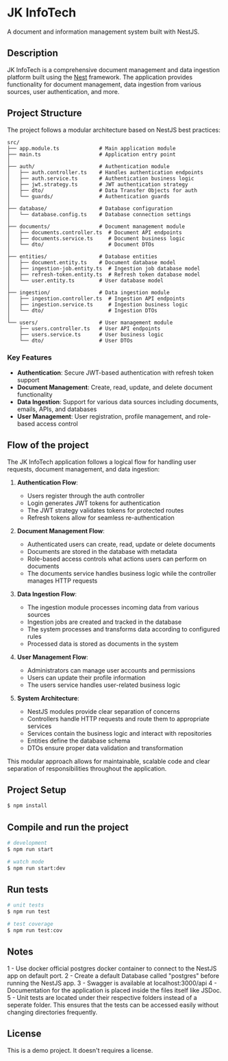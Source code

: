# JK InfoTech

A document and information management system built with NestJS.

## Description

JK InfoTech is a comprehensive document management and data ingestion platform built using the [Nest](https://github.com/nestjs/nest) framework. The application provides functionality for document management, data ingestion from various sources, user authentication, and more.

## Project Structure

The project follows a modular architecture based on NestJS best practices:

```
src/
├── app.module.ts             # Main application module
├── main.ts                   # Application entry point
│
├── auth/                     # Authentication module
│   ├── auth.controller.ts    # Handles authentication endpoints
│   ├── auth.service.ts       # Authentication business logic
│   ├── jwt.strategy.ts       # JWT authentication strategy
│   ├── dto/                  # Data Transfer Objects for auth
│   └── guards/               # Authentication guards
│
├── database/                 # Database configuration
│   └── database.config.ts    # Database connection settings
│
├── documents/                # Document management module
│   ├── documents.controller.ts  # Document API endpoints
│   ├── documents.service.ts     # Document business logic
│   └── dto/                     # Document DTOs
│
├── entities/                 # Database entities
│   ├── document.entity.ts    # Document database model
│   ├── ingestion-job.entity.ts  # Ingestion job database model
│   ├── refresh-token.entity.ts  # Refresh token database model
│   └── user.entity.ts        # User database model
│
├── ingestion/                # Data ingestion module
│   ├── ingestion.controller.ts  # Ingestion API endpoints
│   ├── ingestion.service.ts     # Ingestion business logic
│   └── dto/                     # Ingestion DTOs
│
└── users/                    # User management module
    ├── users.controller.ts   # User API endpoints
    ├── users.service.ts      # User business logic
    └── dto/                  # User DTOs
```

### Key Features

- **Authentication**: Secure JWT-based authentication with refresh token support
- **Document Management**: Create, read, update, and delete document functionality
- **Data Ingestion**: Support for various data sources including documents, emails, APIs, and databases
- **User Management**: User registration, profile management, and role-based access control

## Flow of the project

The JK InfoTech application follows a logical flow for handling user requests, document management, and data ingestion:

1. **Authentication Flow**:
   - Users register through the auth controller
   - Login generates JWT tokens for authentication
   - The JWT strategy validates tokens for protected routes
   - Refresh tokens allow for seamless re-authentication

2. **Document Management Flow**:
   - Authenticated users can create, read, update or delete documents
   - Documents are stored in the database with metadata
   - Role-based access controls what actions users can perform on documents
   - The documents service handles business logic while the controller manages HTTP requests

3. **Data Ingestion Flow**:
   - The ingestion module processes incoming data from various sources
   - Ingestion jobs are created and tracked in the database
   - The system processes and transforms data according to configured rules
   - Processed data is stored as documents in the system

4. **User Management Flow**:
   - Administrators can manage user accounts and permissions
   - Users can update their profile information
   - The users service handles user-related business logic

5. **System Architecture**:
   - NestJS modules provide clear separation of concerns
   - Controllers handle HTTP requests and route them to appropriate services
   - Services contain the business logic and interact with repositories
   - Entities define the database schema
   - DTOs ensure proper data validation and transformation

This modular approach allows for maintainable, scalable code and clear separation of responsibilities throughout the application.

## Project Setup

```bash
$ npm install
```

## Compile and run the project

```bash
# development
$ npm run start

# watch mode
$ npm run start:dev

```

## Run tests

```bash
# unit tests
$ npm run test

# test coverage
$ npm run test:cov
```

## Notes

1 - Use docker official postgres docker container to connect to the NestJS app on default port.
2 - Create a default Database called "postgres" before running the NestJS app.
3 - Swagger is available at localhost:3000/api
4 - Documentation for the application is placed inside the files itself like JSDoc.
5 - Unit tests are located under their respective folders instead of a seperate folder. This ensures that the tests can be accessed easily without changing directories frequently. 

## License

This is a demo project. It doesn't requires a license.
